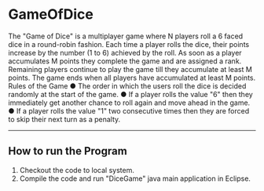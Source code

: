 # GameOfDice
The "Game of Dice" is a multiplayer game where N players roll a 6 faced dice in a round-robin
fashion. Each time a player rolls the dice, their points increase by the number (1 to 6) achieved
by the roll.
As soon as a player accumulates M points they complete the game and are assigned a rank.
Remaining players continue to play the game till they accumulate at least M points. The game
ends when all players have accumulated at least M points.
Rules of the Game
● The order in which the users roll the dice is decided randomly at the start of the game.
● If a player rolls the value "6" then they immediately get another chance to roll again and
move ahead in the game.
● If a player rolls the value "1" two consecutive times then they are forced to skip their next
turn as a penalty.

--------------------------------------------------------------------------------------------------------
How to run the Program
--------------------------------------------------------------------------------------------------------
1) Checkout the code to local system.
2) Compile the code and run "DiceGame" java main application in Eclipse.
